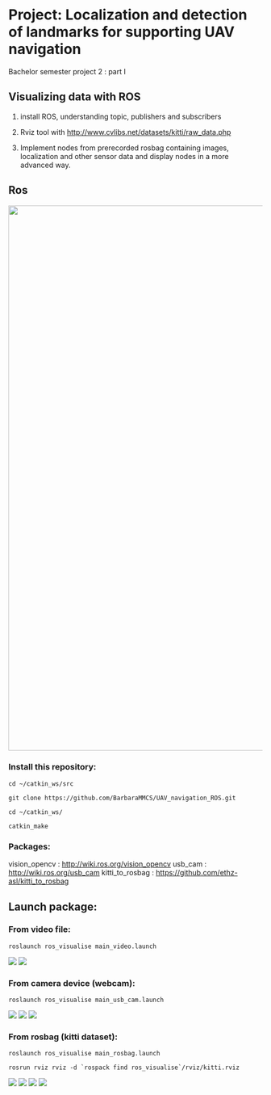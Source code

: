 # Project: Localization and detection of landmarks for supporting UAV navigation

Bachelor semester project 2 : part I

## Visualizing data with ROS

1. install ROS, understanding topic, publishers and subscribers

2. Rviz tool with http://www.cvlibs.net/datasets/kitti/raw_data.php

3. Implement nodes from prerecorded rosbag containing images, localization and other sensor data and display nodes in a more advanced way.

## Ros

<img src="files/file.png" width="1080">     
    
### Install this repository:
```
cd ~/catkin_ws/src

git clone https://github.com/BarbaraMMCS/UAV_navigation_ROS.git

cd ~/catkin_ws/

catkin_make
```
### Packages: 

vision_opencv : http://wiki.ros.org/vision_opencv
usb_cam : http://wiki.ros.org/usb_cam
kitti_to_rosbag : https://github.com/ethz-asl/kitti_to_rosbag

## Launch package:

### From video file: 
```
roslaunch ros_visualise main_video.launch
```
<img src="files/from_file.png">
<img src="files/video02.png">

### From camera device (webcam):
```
roslaunch ros_visualise main_usb_cam.launch
```
<img src="files/webcam.png">
<img src="files/detected.png">
<img src="files/connected.png">

### From rosbag (kitti dataset): 
```
roslaunch ros_visualise main_rosbag.launch
```
```
rosrun rviz rviz -d `rospack find ros_visualise`/rviz/kitti.rviz
```
<img src="files/rosbag.png">
<img src="files/on_rosbag.png">
<img src="files/tf.png">
<img src="files/kitti_rviz.png">
